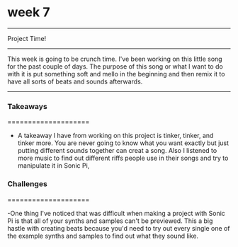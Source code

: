 # week 7

___

Project Time!
___
This week is going to be crunch time. I've been working on this little song for the past couple of days. The purpose of this song or what I want to do with it is put something soft and mello in the beginning and then remix it to have all sorts of beats and sounds afterwards.  

 ___
 

### Takeaways
====================
- A takeaway I have from working on this project is tinker, tinker, and tinker more. You are never going to know what you want exactly but just putting different sounds together can creat a song. Also I listened to more music to find out different riffs people use in their songs and try to manipulate it in Sonic Pi,

### Challenges
====================

-One thing I've noticed that was difficult when making a project with Sonic Pi is that all of your synths and samples can't be previewed. This a big hastle with creating beats because you'd need to try out every single one of the example synths and samples to find out what they sound like.


